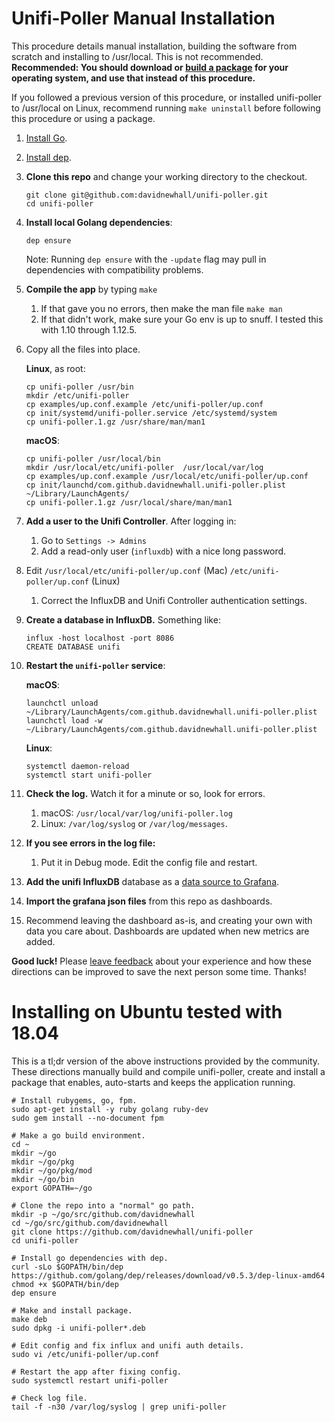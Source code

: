 # Unifi-Poller Manual Installation

This procedure details manual installation, building the software from scratch and installing to /usr/local. This is not recommended. **Recommended: You should download or [build a package](https://github.com/davidnewhall/unifi-poller/wiki/Installation) for your operating system, and use that instead of this procedure.**

If you followed a previous version of this procedure, or installed unifi-poller to /usr/local on Linux, recommend running `make uninstall` before following this procedure or using a package.

1. [Install Go](https://golang.org/doc/install). 
1. [Install dep](https://golang.github.io/dep/docs/installation.html).
1. **Clone this repo** and change your working directory to the checkout.
   ```shell
   git clone git@github.com:davidnewhall/unifi-poller.git
   cd unifi-poller
   ```
1. **Install local Golang dependencies**: 
   ```shell
   dep ensure
   ```
   Note: Running `dep ensure` with the `-update` flag may pull in dependencies with compatibility problems.

1. **Compile the app** by typing `make`
   1. If that gave you no errors, then make the man file `make man`
   1. If that didn't work, make sure your Go env is up to snuff. I tested this with 1.10 through 1.12.5.
1. Copy all the files into place.

   **Linux**, as root:
   ```shell
   cp unifi-poller /usr/bin
   mkdir /etc/unifi-poller
   cp examples/up.conf.example /etc/unifi-poller/up.conf
   cp init/systemd/unifi-poller.service /etc/systemd/system
   cp unifi-poller.1.gz /usr/share/man/man1
   ```

   **macOS**:
   ```shell
   cp unifi-poller /usr/local/bin
   mkdir /usr/local/etc/unifi-poller  /usr/local/var/log
   cp examples/up.conf.example /usr/local/etc/unifi-poller/up.conf
   cp init/launchd/com.github.davidnewhall.unifi-poller.plist ~/Library/LaunchAgents/
   cp unifi-poller.1.gz /usr/local/share/man/man1
   ```

1. **Add a user to the Unifi Controller**. After logging in:
   1. Go to `Settings -> Admins`
   1. Add a read-only user (`influxdb`) with a nice long password. 
1. Edit `/usr/local/etc/unifi-poller/up.conf` (Mac) `/etc/unifi-poller/up.conf` (Linux)
   1. Correct the InfluxDB and Unifi Controller authentication settings.
1. **Create a database in InfluxDB.**  Something like:
   ```shell
   influx -host localhost -port 8086
   CREATE DATABASE unifi
   ```
1. **Restart the `unifi-poller` service**:
  
      **macOS**: 
      ```shell
      launchctl unload ~/Library/LaunchAgents/com.github.davidnewhall.unifi-poller.plist
      launchctl load -w ~/Library/LaunchAgents/com.github.davidnewhall.unifi-poller.plist
      ```
      **Linux**:
      ```shell
      systemctl daemon-reload 
      systemctl start unifi-poller
      ```
1. **Check the log.** Watch it for a minute or so, look for errors.
   1. macOS: `/usr/local/var/log/unifi-poller.log`
   1. Linux: `/var/log/syslog` or `/var/log/messages`.
1. **If you see errors in the log file:**
   1. Put it in Debug mode. Edit the config file and restart.
1. **Add the unifi InfluxDB** database as a [data source to Grafana](https://grafana.com/docs/features/datasources/influxdb/). 
1. **Import the grafana json files** from this repo as dashboards.
1. Recommend leaving the dashboard as-is, and creating your own with data you care about. Dashboards are updated when new metrics are added.

**Good luck!** Please [leave feedback](https://github.com/davidnewhall/unifi-poller/issues/new) about your experience and how these directions can be improved to save the next person some time. Thanks!

# Installing on Ubuntu tested with 18.04
This is a tl;dr version of the above instructions provided by the community. These directions manually build and compile unifi-poller, create and install a package that enables, auto-starts and keeps the application running.
 
```shell
# Install rubygems, go, fpm.
sudo apt-get install -y ruby golang ruby-dev
sudo gem install --no-document fpm

# Make a go build environment.
cd ~
mkdir ~/go
mkdir ~/go/pkg
mkdir ~/go/pkg/mod
mkdir ~/go/bin
export GOPATH=~/go

# Clone the repo into a "normal" go path.
mkdir -p ~/go/src/github.com/davidnewhall
cd ~/go/src/github.com/davidnewhall
git clone https://github.com/davidnewhall/unifi-poller
cd unifi-poller

# Install go dependencies with dep.
curl -sLo $GOPATH/bin/dep https://github.com/golang/dep/releases/download/v0.5.3/dep-linux-amd64
chmod +x $GOPATH/bin/dep
dep ensure

# Make and install package.
make deb
sudo dpkg -i unifi-poller*.deb

# Edit config and fix influx and unifi auth details.
sudo vi /etc/unifi-poller/up.conf

# Restart the app after fixing config.
sudo systemctl restart unifi-poller

# Check log file.
tail -f -n30 /var/log/syslog | grep unifi-poller
```